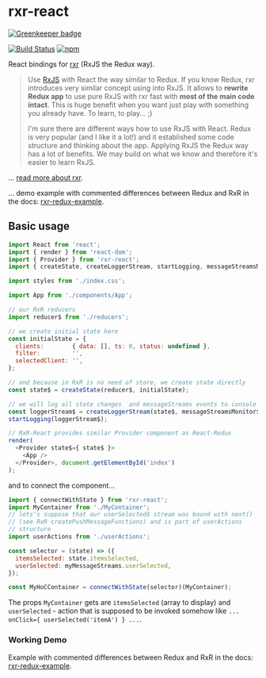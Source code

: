 # rxr-react

[![Greenkeeper badge](https://badges.greenkeeper.io/dacz/rxr-react.svg)](https://greenkeeper.io/)

[![Build Status](https://travis-ci.org/dacz/rxr-react.svg?branch=master)](https://travis-ci.org/dacz/rxr-react)
[![npm](https://img.shields.io/npm/v/rxr-react.svg?maxAge=2592000)](https://www.npmjs.com/package/rxr-react)

React bindings for [rxr](https://github.com/dacz/rxr) (RxJS the Redux way).

> Use [RxJS](https://github.com/ReactiveX/rxjs) with React the way similar to Redux. If you know Redux, rxr introduces very similar concept using into RxJS. It allows to **rewrite Redux app** to use pure RxJS with rxr fast with **most of the main code intact**. This is huge benefit when you want just play with something you already have. To learn, to play... ;)
>
>I'm sure there are different ways how to use RxJS with React. Redux is very popular (and I like it a lot!) and it established some code structure and thinking about the app. Applying RxJS the Redux way has a lot of benefits. We may build on what we know and therefore it's easier to learn RxJS.

... [read more about rxr](https://dacz.github.io/rxr/).

... demo example with commented differences between Redux and RxR in the docs: [rxr-redux-example](https://github.com/dacz/rxr-redux-example).


## Basic usage

```javascript
import React from 'react';
import { render } from 'react-dom';
import { Provider } from 'rxr-react';
import { createState, createLoggerStream, startLogging, messageStreamsMonitor$ } from 'rxr';

import styles from './index.css';

import App from './components/App';

// our RxR reducers
import reducer$ from './reducers';

// we create initial state here
const initialState = {
  clients:        { data: [], ts: 0, status: undefined },
  filter:         '',
  selectedClient: '',
};

// and because in RxR is no need of store, we create state directly
const state$ = createState(reducer$, initialState);

// we will log all state changes  and messageStreams events to console
const loggerStream$ = createLoggerStream(state$, messageStreamsMonitor$);
startLogging(loggerStream$);

// RxR-React provides similar Provider component as React-Redux
render(
  <Provider state$={ state$ }>
    <App />
  </Provider>, document.getElementById('index')
);
```

and to connect the component...

```javascript
import { connectWithState } from 'rxr-react';
import MyContainer from './MyContainer';
// lets's suppose that our userSelected$ stream was bound with next()
// (see RxR createPushMessageFunctions) and is part of userActions
// structure
import userActions from './userActions';

const selector = (state) => ({
  itemsSelected: state.itemsSelected,
  userSelected: myMessageStreams.userSelected,
});

const MyHoCContainer = connectWithState(selector)(MyContainer);
```

The props `MyContainer` gets are `itemsSelected` (array to display) and `userSelected` - action that is supposed to be invoked somehow like `... onClick={ userSelected('itemA') } ...`.

### Working Demo

Example with commented differences between Redux and RxR in the docs: [rxr-redux-example](https://github.com/dacz/rxr-redux-example).
